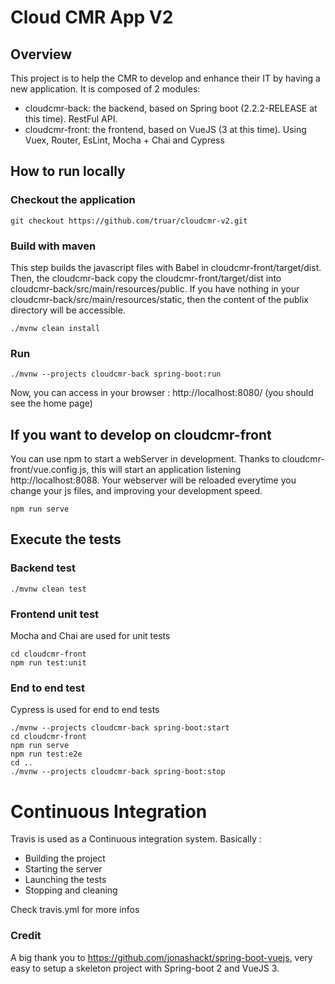 # Cloud CMR App V2

## Overview
This project is to help the CMR to develop and enhance their IT by having a new application. It is composed of 2 modules: 
* cloudcmr-back: the backend, based on Spring boot (2.2.2-RELEASE at this time). RestFul API.
* cloudcmr-front: the frontend, based on VueJS (3 at this time). Using Vuex, Router, EsLint, Mocha + Chai and Cypress

## How to run locally

### Checkout the application
```
git checkout https://github.com/truar/cloudcmr-v2.git
```

### Build with maven
This step builds the javascript files with Babel in cloudcmr-front/target/dist. Then, the cloudcmr-back copy the cloudcmr-front/target/dist into cloudcmr-back/src/main/resources/public.
If you have nothing in your cloudcmr-back/src/main/resources/static, then the content of the publix directory will be accessible.
```
./mvnw clean install
```

### Run 
```
./mvnw --projects cloudcmr-back spring-boot:run
```
Now, you can access in your browser : http://localhost:8080/ (you should see the home page)

## If you want to develop on cloudcmr-front
You can use npm to start a webServer in development. Thanks to cloudcmr-front/vue.config.js, this will start an application listening http://localhost:8088.
Your webserver will be reloaded everytime you change your js files, and improving your development speed.
```
npm run serve
```
## Execute the tests
### Backend test
```
./mvnw clean test
```
### Frontend unit test
Mocha and Chai are used for unit tests
```
cd cloudcmr-front
npm run test:unit
```
### End to end test
Cypress is used for end to end tests
```
./mvnw --projects cloudcmr-back spring-boot:start
cd cloudcmr-front
npm run serve
npm run test:e2e
cd ..
./mvnw --projects cloudcmr-back spring-boot:stop
```

# Continuous Integration
Travis is used as a Continuous integration system. Basically :
* Building the project
* Starting the server
* Launching the tests
* Stopping and cleaning

Check travis.yml for more infos

### Credit
A big thank you to https://github.com/jonashackt/spring-boot-vuejs, very easy to setup a skeleton project with Spring-boot 2 and VueJS 3.